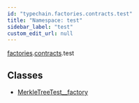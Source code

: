 ```yaml
---
id: "typechain.factories.contracts.test"
title: "Namespace: test"
sidebar_label: "test"
custom_edit_url: null
---
```


[factories](typechain.factories.md).[contracts](typechain.factories.contracts.md).test

## Classes

- [MerkleTreeTest\_\_factory](../classes/typechain.factories.contracts.test.MerkleTreeTest__factory.md)
